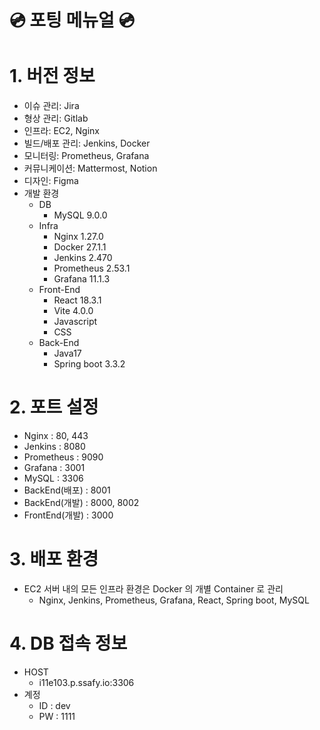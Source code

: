 # 💿 포팅 메뉴얼 💿

# 1. 버전 정보

-   이슈 관리: Jira
-   형상 관리: Gitlab
-   인프라: EC2, Nginx
-   빌드/배포 관리: Jenkins, Docker
-   모니터링: Prometheus, Grafana
-   커뮤니케이션: Mattermost, Notion
-   디자인: Figma
-   개발 환경
    -   DB 
        - MySQL 9.0.0
    -   Infra
        - Nginx 1.27.0
        - Docker 27.1.1
        - Jenkins 2.470
        - Prometheus 2.53.1
        - Grafana 11.1.3  
    -   Front-End
        -   React 18.3.1
        -   Vite 4.0.0
        -   Javascript
        -   CSS
    -   Back-End
        -   Java17
        -   Spring boot 3.3.2

# 2. 포트 설정
- Nginx : 80, 443
- Jenkins : 8080
- Prometheus : 9090
- Grafana : 3001
- MySQL : 3306
- BackEnd(배포) : 8001
- BackEnd(개발) : 8000, 8002
- FrontEnd(개발) : 3000

# 3. 배포 환경
- EC2 서버 내의 모든 인프라 환경은 Docker 의 개별 Container 로 관리
    - Nginx, Jenkins, Prometheus, Grafana, React, Spring boot, MySQL

# 4. DB 접속 정보
- HOST
    - i11e103.p.ssafy.io:3306
- 계정
    - ID : dev
    - PW : 1111
